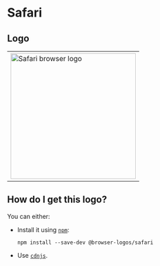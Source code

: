 # Safari

## Logo

<table>
    <tr height=300>
        <td>
            <a href="https://github.com/alrra/browser-logos/tree/af1c11baf549458f4980affba2ea90a903fa62ed/src/safari">
                <img width=290 src="https://raw.githubusercontent.com/alrra/browser-logos/af1c11baf549458f4980affba2ea90a903fa62ed/src/safari/safari_512x512.png" alt="Safari browser logo">
            </a>
        </td>
    </tr>
</table>

## How do I get this logo?

You can either:

* Install it using [`npm`][npm]:

  `npm install --save-dev @browser-logos/safari`

* Use [`cdnjs`][cdnjs].

<!-- Link labels: -->

[cdnjs]: https://cdnjs.com/libraries/browser-logos
[npm]: https://www.npmjs.com/
